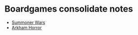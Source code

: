 # Boardgames consolidate notes

* [Summoner Wars](./summonerwars.md)
* [Arkham Horror](./arkhamhorror.md)